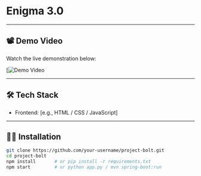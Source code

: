 # Enigma 3.0
 
---

## 📽 Demo Video

Watch the live demonstration below:

[![Demo Video](https://drive.google.com/file/d/1-MLNEH_bhHEvkEplaHPMKtSWZ1oiqk5I/view?usp=sharing)

---

## 🛠 Tech Stack

- Frontend: [e.g., HTML / CSS / JavaScript]

---

## 🧑‍💻 Installation

```bash
git clone https://github.com/your-username/project-bolt.git
cd project-bolt
npm install       # or pip install -r requirements.txt
npm start         # or python app.py / mvn spring-boot:run
